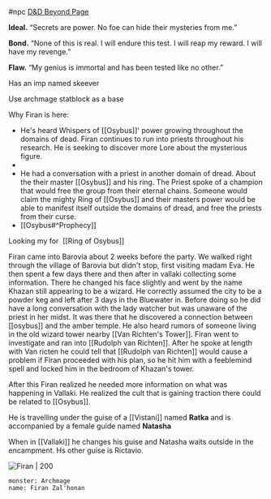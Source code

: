 #npc
[D&D Beyond Page](https://www.dndbeyond.com/sources/vrgtr/travelers-in-the-mists#FiranZalhonan)

  

**Ideal.** “Secrets are power. No foe can hide their mysteries from me.”

  

**Bond.** “None of this is real. I will endure this test. I will reap my reward. I will have my revenge.”

  

**Flaw.** “My genius is immortal and has been tested like no other.”

Has an imp named skeever

Use archmage statblock as a base


Why Firan is here:
- He's heard Whispers of [[Osybus]]' power growing throughout the domains of dead. Firan continues to run into priests throughout his research. He is seeking to discover more Lore about the mysterious figure.
-
- He had a conversation with a priest in another domain of dread. About the their master [[Osybus]] and his ring. The Priest spoke of a champion that would free the group from their eternal chains. Someone would claim the mighty Ring of [[Osybus]] and their masters power would be able to manifest itself outside the domains of dread, and free the priests from their curse. 
- [[Osybus#^Prophecy]]


Looking my for  [[Ring of Osybus]]

Firan came into Barovia about 2 weeks before the party. We walked right through the village of Barovia but didn't stop, first visiting madam Eva. He then spent a few days there and then after in vallaki collecting some information. There he changed his face slightly and went by the name Khazan still appearing to be a wizard. He correctly assumed the city to be a powder keg and left after 3 days in the Bluewater in. Before doing so he did have a long conversation with the lady watcher but was unaware of the priest in her midst. It was there that he discovered a connection between [[osybus]] and the amber temple. He also heard rumors of someone living in the old wizard tower nearby [[Van Richten's Tower]]. Firan went to investigate and ran into [[Rudolph van Richten]]. After he spoke at length with Van ricten he could tell that [[Rudolph van Richten]] would cause a problem if Firan proceeded with his plan, so he hit him with a feeblemind spell and locked him in the bedroom of Khazan's tower.

After this Firan realized he needed more information on what was happening in Vallaki. He realized the cult that is gaining traction there could be related to [[Osybus]]. 

He is travelling under the guise of a [[Vistani]] named **Ratka** and is accompanied by a female guide named **Natasha**

When in [[Vallaki]] he changes his guise and Natasha waits outside in the encampment. Hs other guise is Rictavio.  

![Firan | 200](https://media.dndbeyond.com/compendium-images/vrgtr/U9mBj5XfiTD1mHie/03-038.mysterious-research.png)




```statblock
monster: Archmage
name: Firan Zal'honan
```